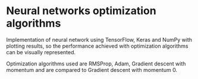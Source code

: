 # Neural networks optimization algorithms

Implementation of neural network using TensorFlow, Keras and NumPy
with plotting results, so the performance achieved with optimization algorithms can be visually represented.

Optimization algorithms used are RMSProp, Adam, Gradient descent with momentum and are compared to Gradient descent with momentum 0.